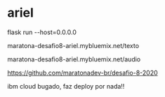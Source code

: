 # ariel

flask run --host=0.0.0.0

maratona-desafio8-ariel.mybluemix.net/texto

maratona-desafio8-ariel.mybluemix.net/audio

https://github.com/maratonadev-br/desafio-8-2020

ibm cloud bugado, faz deploy por nada!!
